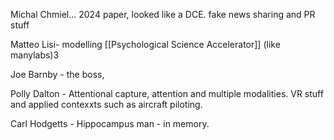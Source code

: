 Michal Chmiel... 2024 paper, looked like a DCE. fake news sharing and PR stuff

Matteo Lisi- modelling [[Psychological Science Accelerator]] (like manylabs)3

Joe Barnby - the boss, 

Polly Dalton - Attentional capture, attention and multiple modalities. VR stuff and applied contexxts such as aircraft piloting.

Carl Hodgetts - Hippocampus man - in memory.